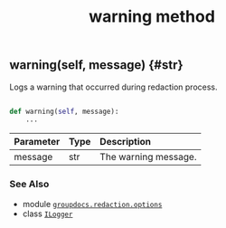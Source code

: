 ﻿---
title: warning method
second_title: GroupDocs.Redaction for Python via .NET API References
description: 
type: docs
weight: 40
url: /python-net/groupdocs.redaction.options/ilogger/warning/
is_root: false
---

## warning(self, message) {#str}

Logs a warning that occurred during redaction process.



```python

def warning(self, message):
    ...
```


| Parameter | Type | Description |
| :- | :- | :- |
| message | str | The warning message. |



### See Also
* module [`groupdocs.redaction.options`](../../)
* class [`ILogger`](/redaction/python-net/groupdocs.redaction.options/ilogger)
